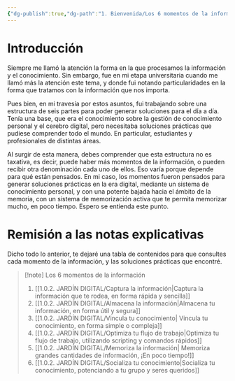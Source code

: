 ```yaml
---
{"dg-publish":true,"dg-path":"1. Bienvenida/Los 6 momentos de la información.md","permalink":"/1-bienvenida/los-6-momentos-de-la-informacion/","tags":["CerebroDigital"]}
---
```


# Introducción

Siempre me llamó la atención la forma en la que procesamos la información y el conocimiento. Sin embargo, fue en mi etapa universitaria cuando me llamó más la atención este tema, y donde fui notando particularidades en la forma que tratamos con la información que nos importa.

Pues bien, en mi travesía por estos asuntos, fui trabajando sobre una estructura de seis partes para poder generar soluciones para el día a día. Tenía una base, que era el conocimiento sobre la gestión de conocimiento personal y el cerebro digital, pero necesitaba soluciones prácticas que pudiese comprender todo el mundo. En particular, estudiantes y profesionales de distintas áreas. 

Al surgir de esta manera, debes comprender que esta estructura no es taxativa, es decir, puede haber más momentos de la información, o pueden recibir otra denominación cada uno de ellos. Eso varía porque depende para qué están pensados. En mi caso, los momentos fueron pensados para generar soluciones prácticas en la era digital, mediante un sistema de conocimiento personal, y con una potente bajada hacia el ámbito de la memoria, con un sistema de memorización activa que te permita memorizar mucho, en poco tiempo. Espero se entienda este punto.

# Remisión a las notas explicativas

Dicho todo lo anterior, te dejaré una tabla de contenidos para que consultes cada momento de la información, y las soluciones prácticas que encontré. 

> [!note] Los 6 momentos de la información
> 1. [[1.0.2. JARDÍN DIGITAL/Captura la información\|Captura la información que te rodea, en forma rápida y sencilla]]
> 2. [[1.0.2. JARDÍN DIGITAL/Almacena la información\|Almacena tu información, en forma útil y segura]]
> 3. [[1.0.2. JARDÍN DIGITAL/Vincula tu conocimiento\| Vincula tu conocimiento, en forma simple o compleja]]
> 4. [[1.0.2. JARDÍN DIGITAL/Optimiza tu flujo de trabajo\|Optimiza tu flujo de trabajo, utilizando scripting y comandos rápidos]]
> 5. [[1.0.2. JARDÍN DIGITAL/Memoriza la información\| Memoriza grandes cantidades de información, ¡En poco tiempo!]]
> 6. [[1.0.2. JARDÍN DIGITAL/Socializa tu conocimiento\|Socializa tu conocimiento, potenciando a tu grupo y seres queridos]]

